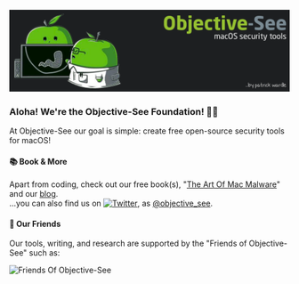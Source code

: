 [![Header](https://github.com/objective-see/objective-see/blob/main/header.png "Header")](https://objective-see.com)


### Aloha! We're the Objective-See Foundation! 👋🏼
At Objective-See our goal is simple: create free open-source security tools for macOS! 

#### 📚 Book & More
Apart from coding, check out our free book(s), "[The Art Of Mac Malware](http://taomm.org/)" and our [blog](https://objective-see.org/blog.html).
\
...you can also find us on [![Twitter][1.1]][1], as [@objective_see](https://twitter.com/objective_see).

#### 🤗 Our Friends
Our tools, writing, and research are supported by the "Friends of Objective-See" such as:

![Friends Of Objective-See](http://objective-see.org/images/allFriends.png)

<!-- Icons -->
[1.1]: http://i.imgur.com/wWzX9uB.png (twitter icon without padding)


<!-- Links to your social media accounts -->

[1]: https://twitter.com/objective_see


